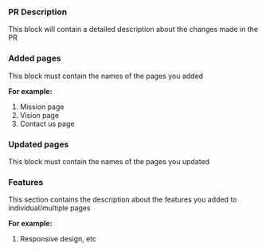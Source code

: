 ### PR Description

This block will contain a detailed description about the changes made in the PR

### Added pages
This block must contain the names of the pages you added 

**For example:**
1. Mission page
1. Vision page
1. Contact us page

### Updated pages
This block must contain the names of the pages you updated

### Features
This section contains the description about the features you added to individual/multiple pages

**For example:**
1. Responsive design, etc

